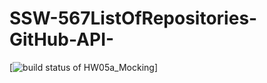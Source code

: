 # SSW-567ListOfRepositories-GitHub-API-
[![build status of HW05a_Mocking](https://travis-ci.org/cylee820621/SSW-567ListOfRepositories-GitHub-API-.svg?branch=HW05a_Mocking)]
